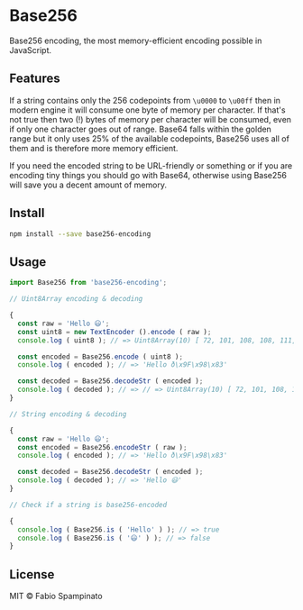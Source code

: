 # Base256

Base256 encoding, the most memory-efficient encoding possible in JavaScript.

## Features

If a string contains only the 256 codepoints from `\u0000` to `\u00ff` then in modern engine it will consume one byte of memory per character. If that's not true then two (!) bytes of memory per character will be consumed, even if only one character goes out of range. Base64 falls within the golden range but it only uses 25% of the available codepoints, Base256 uses all of them and is therefore more memory efficient.

If you need the encoded string to be URL-friendly or something or if you are encoding tiny things you should go with Base64, otherwise using Base256 will save you a decent amount of memory.

## Install

```sh
npm install --save base256-encoding
```

## Usage

```ts
import Base256 from 'base256-encoding';

// Uint8Array encoding & decoding

{
  const raw = 'Hello 😃';
  const uint8 = new TextEncoder ().encode ( raw );
  console.log ( uint8 ); // => Uint8Array(10) [ 72, 101, 108, 108, 111,  32, 240, 159, 152, 131 ]

  const encoded = Base256.encode ( uint8 );
  console.log ( encoded ); // => 'Hello ð\x9F\x98\x83'

  const decoded = Base256.decodeStr ( encoded );
  console.log ( decoded ); // => // => Uint8Array(10) [ 72, 101, 108, 108, 111,  32, 240, 159, 152, 131 ]
}

// String encoding & decoding

{
  const raw = 'Hello 😃';
  const encoded = Base256.encodeStr ( raw );
  console.log ( encoded ); // => 'Hello ð\x9F\x98\x83'

  const decoded = Base256.decodeStr ( encoded );
  console.log ( decoded ); // => 'Hello 😃'
}

// Check if a string is base256-encoded

{
  console.log ( Base256.is ( 'Hello' ) ); // => true
  console.log ( Base256.is ( '😃' ) ); // => false
}
```

## License

MIT © Fabio Spampinato
